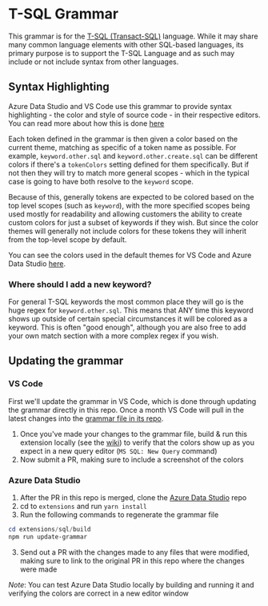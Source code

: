 # T-SQL Grammar

This grammar is for the [T-SQL (Transact-SQL)](https://learn.microsoft.com/sql/t-sql/language-reference) language. While it may share many common language elements with other SQL-based languages, its primary purpose is to support the T-SQL Language and as such may include or not include syntax from other languages.

## Syntax Highlighting

Azure Data Studio and VS Code use this grammar to provide syntax highlighting - the color and style of source code - in their respective editors. You can read more about how this is done [here](https://code.visualstudio.com/api/language-extensions/syntax-highlight-guide)

Each token defined in the grammar is then given a color based on the current theme, matching as specific of a token name as possible. For example, `keyword.other.sql` and `keyword.other.create.sql` can be different colors if there's a `tokenColors` setting defined for them specifically. But if not then they will try to match more general scopes - which in the typical case is going to have both resolve to the `keyword` scope.

Because of this, generally tokens are expected to be colored based on the top level scopes (such as `keyword`), with the more specified scopes being used mostly for readability and allowing customers the ability to create custom colors for just a subset of keywords if they wish. But since the color themes will generally not include colors for these tokens they will inherit from the top-level scope by default.

You can see the colors used in the default themes for VS Code and Azure Data Studio [here](https://github.com/microsoft/vscode/tree/main/extensions/theme-defaults/themes).

### Where should I add a new keyword?

For general T-SQL keywords the most common place they will go is the huge regex for `keyword.other.sql`. This means that ANY time this keyword shows up outside of certain special circumstances it will be colored as a keyword. This is often "good enough", although you are also free to add your own match section with a more complex regex if you wish.

## Updating the grammar

### VS Code

First we'll update the grammar in VS Code, which is done through updating the grammar directly in this repo. Once a month VS Code will pull in the latest changes into the [grammar file in its repo](https://github.com/microsoft/vscode/blob/main/extensions/sql/syntaxes/sql.tmLanguage.json).

1. Once you've made your changes to the grammar file, build & run this extension locally (see the [wiki](https://github.com/microsoft/vscode-mssql/wiki/testing-and-debugging#debugging-extension-side-code)) to verify that the colors show up as you expect in a new query editor (`MS SQL: New Query` command)
2. Now submit a PR, making sure to include a screenshot of the colors

### Azure Data Studio

1. After the PR in this repo is merged, clone the [Azure Data Studio](https://github.com/Microsoft/azuredatastudio) repo
2. cd to `extensions` and run `yarn install`
3. Run the following commands to regenerate the grammar file

```powershell
cd extensions/sql/build
npm run update-grammar
```

3. Send out a PR with the changes made to any files that were modified, making sure to link to the original PR in this repo where the changes were made

*Note*: You can test Azure Data Studio locally by building and running it and verifying the colors are correct in a new editor window
